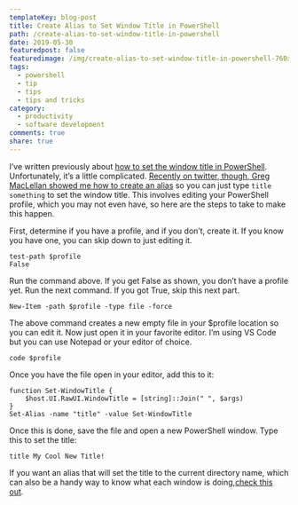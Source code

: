 ```yaml
---
templateKey: blog-post
title: Create Alias to Set Window Title in PowerShell
path: /create-alias-to-set-window-title-in-powershell
date: 2019-05-30
featuredpost: false
featuredimage: /img/create-alias-to-set-window-title-in-powershell-760x360.png
tags:
  - powershell
  - tip
  - tips
  - tips and tricks
category:
  - productivity
  - software development
comments: true
share: true
---
```

I’ve written previously about [how to set the window title in PowerShell](https://ardalis.com/set-cmd-or-powershell-window-title). Unfortunately, it’s a little complicated. [Recently on twitter, though, Greg MacLellan showed me how to create an alias](https://twitter.com/groogs/status/1129094739800801280) so you can just type `title something` to set the window title. This involves editing your PowerShell profile, which you may not even have, so here are the steps to take to make this happen.

First, determine if you have a profile, and if you don’t, create it. If you know you have one, you can skip down to just editing it.

```
test-path $profile
False
```

Run the command above. If you get False as shown, you don’t have a profile yet. Run the next command. If you got True, skip this next part.

```
New-Item -path $profile -type file -force
```

The above command creates a new empty file in your $profile location so you can edit it. Now just open it in your favorite editor. I’m using VS Code but you can use Notepad or your editor of choice.

```
code $profile
```

Once you have the file open in your editor, add this to it:

```
function Set-WindowTitle {
    $host.UI.RawUI.WindowTitle = [string]::Join(" ", $args)
}
Set-Alias -name "title" -value Set-WindowTitle
```

Once this is done, save the file and open a new PowerShell window. Type this to set the title:

```
title My Cool New Title!
```

If you want an alias that will set the title to the current directory name, which can also be a handy way to know what each window is doing,[check this out](https://gist.github.com/gregmac/81a6c853d3992cdf95fca47bb1bb0b63).